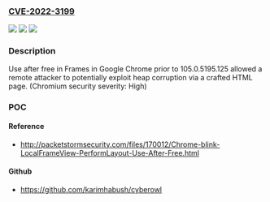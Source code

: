 ### [CVE-2022-3199](https://cve.mitre.org/cgi-bin/cvename.cgi?name=CVE-2022-3199)
![](https://img.shields.io/static/v1?label=Product&message=Chrome&color=blue)
![](https://img.shields.io/static/v1?label=Version&message=%3C%20105.0.5195.125%20&color=brighgreen)
![](https://img.shields.io/static/v1?label=Vulnerability&message=Use%20after%20free&color=brighgreen)

### Description

Use after free in Frames in Google Chrome prior to 105.0.5195.125 allowed a remote attacker to potentially exploit heap corruption via a crafted HTML page. (Chromium security severity: High)

### POC

#### Reference
- http://packetstormsecurity.com/files/170012/Chrome-blink-LocalFrameView-PerformLayout-Use-After-Free.html

#### Github
- https://github.com/karimhabush/cyberowl


